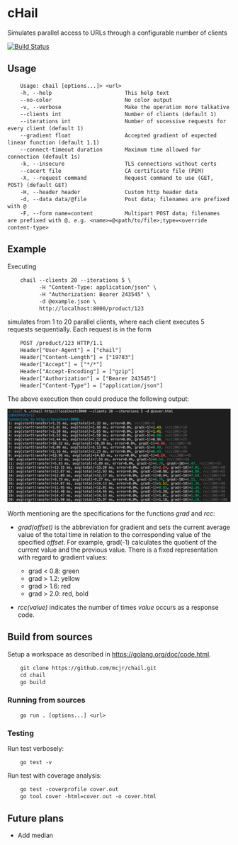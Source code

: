 # cHail

Simulates parallel access to URLs through a configurable number of clients

[![Build Status](https://app.travis-ci.com/mcjr/chail.svg?branch=master)](https://app.travis-ci.com/mcjr/chail)

## Usage

        Usage: chail [options...]> <url>
        -h, --help                       This help text
        --no-color                       No color output
        -v, --verbose                    Make the operation more talkative
        --clients int                    Number of clients (default 1)
        --iterations int                 Number of sucessive requests for every client (default 1)
        --gradient float                 Accepted gradient of expected linear function (default 1.1)
        --connect-timeout duration       Maximum time allowed for connection (default 1s)
        -k, --insecure                   TLS connections without certs
        --cacert file                    CA certificate file (PEM)
        -X, --request command            Request command to use (GET, POST) (default GET)
        -H, --header header              Custom http header data
        -d, --data data/@file            Post data; filenames are prefixed with @
        -F, --form name=content          Multipart POST data; filenames are prefixed with @, e.g. <name>=@<path/to/file>;type=<override content-type>

## Example

Executing

        chail --clients 20 --iterations 5 \
              -H "Content-Type: application/json" \
              -H "Authorization: Bearer 243545" \
              -d @example.json \
              http://localhost:8000/product/123

simulates from 1 to 20 parallel clients, where each client executes 5 requests sequentially. Each request is in the form

        POST /product/123 HTTP/1.1
        Header["User-Agent"] = ["chail"]
        Header["Content-Length"] = ["19783"]
        Header["Accept"] = ["*/*"]
        Header["Accept-Encoding"] = ["gzip"]
        Header["Authorization"] = ["Bearer 243545"]
        Header["Content-Type"] = ["application/json"]

The above execution then could produce the following output:

![output](/output.png "example output")

Worth mentioning are the specifications for the functions _grad_ and _rcc_:

   * _grad(offset)_ is the abbreviation for gradient and sets the current average value of the total time in relation to the corresponding value of the specified _offset_. For example, grad(-1) calculates the quotient of the current value and the previous value. There is a fixed representation with regard to gradient values:

      * grad < 0.8: green
      * grad > 1.2: yellow
      * grad > 1.6: red
      * grad > 2.0: red, bold
   
   * _rcc(value)_ indicates the number of times _value_ occurs as a response code.

## Build from sources

Setup a workspace as described in https://golang.org/doc/code.html.

        git clone https://github.com/mcjr/chail.git
        cd chail
        go build

### Running from sources

        go run . [options...] <url>

### Testing

Run test verbosely:

        go test -v 

Run test with coverage analysis:

        go test -coverprofile cover.out
        go tool cover -html=cover.out -o cover.html

## Future plans

* Add median
